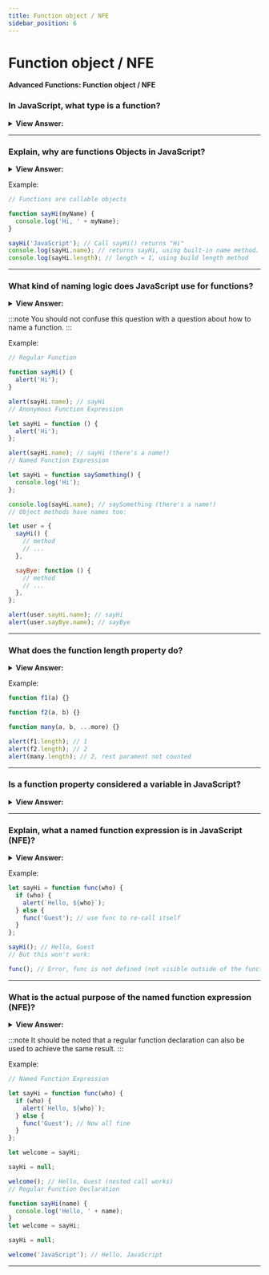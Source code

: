 ```yaml
---
title: Function object / NFE
sidebar_position: 6
---
```


# Function object / NFE

**Advanced Functions: Function object / NFE**

<head>
  <title>Function object / NFE - JavaScript Interview Questions & Answers</title>
  <meta charSet="utf-8" />
</head>

### In JavaScript, what type is a function?

<details>
  <summary><strong>View Answer:</strong></summary>
  <div>
  <div><strong>Interview Response:</strong> In JavaScript, all functions are objects. A good way to imagine functions is as callable “action objects”. We can not only call them, but also treat them as objects. add/remove properties, pass by reference etc.
</div>
  </div>
</details>

---

### Explain, why are functions Objects in JavaScript?

<details>
  <summary><strong>View Answer:</strong></summary>
  <div>
  <div><strong>Interview Response:</strong> In JavaScript, functions are first-class objects, because they can have properties and methods just like any other object. What distinguishes them from other objects is that functions can be called. In brief, they are Function objects.
</div>
  </div>
</details>

Example:

```js
// Functions are callable objects

function sayHi(myName) {
  console.log('Hi, ' + myName);
}

sayHi('JavaScript'); // Call sayHi() returns "Hi"
console.log(sayHi.name); // returns sayHi, using built-in name method.
console.log(sayHi.length); // length = 1, using build length method
```

---

### What kind of naming logic does JavaScript use for functions?

<details>
  <summary><strong>View Answer:</strong></summary>
  <div>
  <div><strong>Interview Response:</strong> The function name-assigning logic in JavaScript is smart. It also assigns the correct name to a function even if it is created without one. It also works if the assignment is done via a default value. In the specification, this feature is called a “contextual name”. If the function does not provide one, then in an assignment it is figured out from the context.
</div>
  </div>
</details>

:::note
You should not confuse this question with a question about how to name a function.
:::

Example:

```js
// Regular Function

function sayHi() {
  alert('Hi');
}

alert(sayHi.name); // sayHi
// Anonymous Function Expression

let sayHi = function () {
  alert('Hi');
};

alert(sayHi.name); // sayHi (there's a name!)
// Named Function Expression

let sayHi = function saySomething() {
  console.log('Hi');
};

console.log(sayHi.name); // saySomething (there's a name!)
// Object methods have names too:

let user = {
  sayHi() {
    // method
    // ...
  },

  sayBye: function () {
    // method
    // ...
  },
};

alert(user.sayHi.name); // sayHi
alert(user.sayBye.name); // sayBye
```

---

### What does the function length property do?

<details>
  <summary><strong>View Answer:</strong></summary>
  <div>
  <div><strong>Interview Response:</strong> The function length property returns the number of function parameters (arguments). The function length property does not count rest parameters. The length property is sometimes used for introspection in functions that operate on other functions.
</div>
  </div>
</details>

Example:

```js
function f1(a) {}

function f2(a, b) {}

function many(a, b, ...more) {}

alert(f1.length); // 1
alert(f2.length); // 2
alert(many.length); // 2, rest parament not counted
```

---

### Is a function property considered a variable in JavaScript?

<details>
  <summary><strong>View Answer:</strong></summary>
  <div>
  <div><strong>Interview Response:</strong> No, A property assigned to a function does not define as a local variable inside it. We can treat a function as an object, store properties in it, but that has no effect on its execution. Variables are not function properties and vice versa.
</div>
  </div>
</details>

---

### Explain, what a named function expression is in JavaScript (NFE)?

<details>
  <summary><strong>View Answer:</strong></summary>
  <div>
  <div><strong>Interview Response:</strong> Named Function Expression, or NFE, is a term for Function Expressions that have a name. The named function acts as a value of it is assigned variable. This isolates it to the variable it has been assigned to. You can call the named function inside of the expression, but any attempts to call it outside of the function itself will result in an error.
</div>
  </div>
</details>

Example:

```js
let sayHi = function func(who) {
  if (who) {
    alert(`Hello, ${who}`);
  } else {
    func('Guest'); // use func to re-call itself
  }
};

sayHi(); // Hello, Guest
// But this won't work:

func(); // Error, func is not defined (not visible outside of the function)
```

---

### What is the actual purpose of the named function expression (NFE)?

<details>
  <summary><strong>View Answer:</strong></summary>
  <div>
  <div><strong>Interview Response:</strong> There are times when a regular function expression will not meet our needs. A named function expression gives us access to the components of a function even if the reference is nullified on the main variable.
</div>
  </div>
</details>

:::note
It should be noted that a regular function declaration can also be used to achieve the same result.
:::

Example:

```js
// Named Function Expression

let sayHi = function func(who) {
  if (who) {
    alert(`Hello, ${who}`);
  } else {
    func('Guest'); // Now all fine
  }
};

let welcome = sayHi;

sayHi = null;

welcome(); // Hello, Guest (nested call works)
// Regular Function Declaration

function sayHi(name) {
  console.log('Hello, ' + name);
}
let welcome = sayHi;

sayHi = null;

welcome('JavaScript'); // Hello, JavaScript
```

---
